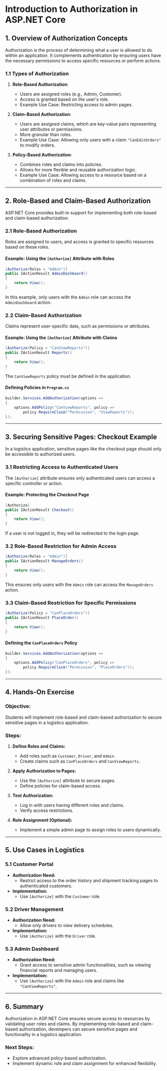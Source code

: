 # Introduction to Authorization in ASP.NET Core

## **1. Overview of Authorization Concepts**

Authorization is the process of determining what a user is allowed to do within an application. It complements authentication by ensuring users have the necessary permissions to access specific resources or perform actions.

### **1.1 Types of Authorization**

1. **Role-Based Authorization**:
   - Users are assigned roles (e.g., Admin, Customer).
   - Access is granted based on the user's role.
   - Example Use Case: Restricting access to admin pages.

2. **Claim-Based Authorization**:
   - Users are assigned claims, which are key-value pairs representing user attributes or permissions.
   - More granular than roles.
   - Example Use Case: Allowing only users with a claim `"CanEditOrders"` to modify orders.

3. **Policy-Based Authorization**:
   - Combines roles and claims into policies.
   - Allows for more flexible and reusable authorization logic.
   - Example Use Case: Allowing access to a resource based on a combination of roles and claims.

---

## **2. Role-Based and Claim-Based Authorization**

ASP.NET Core provides built-in support for implementing both role-based and claim-based authorization.

### **2.1 Role-Based Authorization**

Roles are assigned to users, and access is granted to specific resources based on these roles.

#### **Example: Using the `[Authorize]` Attribute with Roles**

```csharp
[Authorize(Roles = "Admin")]
public IActionResult AdminDashboard()
{
    return View();
}
```

In this example, only users with the `Admin` role can access the `AdminDashboard` action.

### **2.2 Claim-Based Authorization**

Claims represent user-specific data, such as permissions or attributes.

#### **Example: Using the `[Authorize]` Attribute with Claims**

```csharp
[Authorize(Policy = "CanViewReports")]
public IActionResult Reports()
{
    return View();
}
```

The `CanViewReports` policy must be defined in the application.

#### **Defining Policies in `Program.cs`**

```csharp
builder.Services.AddAuthorization(options =>
{
    options.AddPolicy("CanViewReports", policy =>
        policy.RequireClaim("Permission", "ViewReports"));
});
```

---

## **3. Securing Sensitive Pages: Checkout Example**

In a logistics application, sensitive pages like the checkout page should only be accessible to authorized users.

### **3.1 Restricting Access to Authenticated Users**

The `[Authorize]` attribute ensures only authenticated users can access a specific controller or action.

#### **Example: Protecting the Checkout Page**

```csharp
[Authorize]
public IActionResult Checkout()
{
    return View();
}
```

If a user is not logged in, they will be redirected to the login page.

### **3.2 Role-Based Restriction for Admin Access**

```csharp
[Authorize(Roles = "Admin")]
public IActionResult ManageOrders()
{
    return View();
}
```

This ensures only users with the `Admin` role can access the `ManageOrders` action.

### **3.3 Claim-Based Restriction for Specific Permissions**

```csharp
[Authorize(Policy = "CanPlaceOrders")]
public IActionResult PlaceOrder()
{
    return View();
}
```

#### **Defining the `CanPlaceOrders` Policy**

```csharp
builder.Services.AddAuthorization(options =>
{
    options.AddPolicy("CanPlaceOrders", policy =>
        policy.RequireClaim("Permission", "PlaceOrders"));
});
```

---

## **4. Hands-On Exercise**

### **Objective:**

Students will implement role-based and claim-based authorization to secure sensitive pages in a logistics application.

### **Steps:**

1. **Define Roles and Claims:**
   - Add roles such as `Customer`, `Driver`, and `Admin`.
   - Create claims such as `CanPlaceOrders` and `CanViewReports`.

2. **Apply Authorization to Pages:**
   - Use the `[Authorize]` attribute to secure pages.
   - Define policies for claim-based access.

3. **Test Authorization:**
   - Log in with users having different roles and claims.
   - Verify access restrictions.

4. **Role Assignment (Optional):**
   - Implement a simple admin page to assign roles to users dynamically.

---

## **5. Use Cases in Logistics**

### **5.1 Customer Portal**

- **Authorization Need:**
  - Restrict access to the order history and shipment tracking pages to authenticated customers.
- **Implementation:**
  - Use `[Authorize]` with the `Customer` role.

### **5.2 Driver Management**

- **Authorization Need:**
  - Allow only drivers to view delivery schedules.
- **Implementation:**
  - Use `[Authorize]` with the `Driver` role.

### **5.3 Admin Dashboard**

- **Authorization Need:**
  - Grant access to sensitive admin functionalities, such as viewing financial reports and managing users.
- **Implementation:**
  - Use `[Authorize]` with the `Admin` role and claims like `"CanViewReports"`.

---

## **6. Summary**

Authorization in ASP.NET Core ensures secure access to resources by validating user roles and claims. By implementing role-based and claim-based authorization, developers can secure sensitive pages and functionality in a logistics application.

### **Next Steps:**

- Explore advanced policy-based authorization.
- Implement dynamic role and claim assignment for enhanced flexibility.

